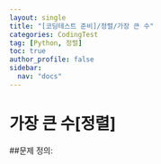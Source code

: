 ```yaml
---
layout: single
title: "[코딩테스트 준비]/정렬/가장 큰 수"
categories: CodingTest
tag: [Python, 정렬]
toc: true
author_profile: false
sidebar:
  nav: "docs"
---
```


# 가장 큰 수[정렬]

##문제 정의:
